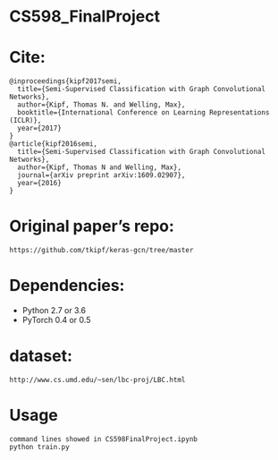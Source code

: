 # CS598_FinalProject
# Cite:
```
@inproceedings{kipf2017semi,
  title={Semi-Supervised Classification with Graph Convolutional Networks},
  author={Kipf, Thomas N. and Welling, Max},
  booktitle={International Conference on Learning Representations (ICLR)},
  year={2017}
}
@article{kipf2016semi,
  title={Semi-Supervised Classification with Graph Convolutional Networks},
  author={Kipf, Thomas N and Welling, Max},
  journal={arXiv preprint arXiv:1609.02907},
  year={2016}
}
```
# Original paper’s repo:
```
https://github.com/tkipf/keras-gcn/tree/master
```
# Dependencies:
  * Python 2.7 or 3.6
  * PyTorch 0.4 or 0.5
# dataset:
```
http://www.cs.umd.edu/~sen/lbc-proj/LBC.html
```
# Usage
```
command lines showed in CS598FinalProject.ipynb
python train.py
```
